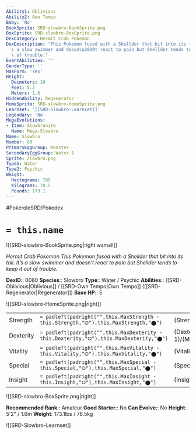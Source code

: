 ```yaml
---
Ability1: Oblivious
Ability2: Own Tempo
Baby: 'No'
BookSprite: SRD-slowbro-BookSprite.png
BoxSprite: SRD-slowbro-BoxSprite.png
DexCategory: Hermit Crab Pokemon
DexDescription: "This Pokemon fused with a Shellder that bit into its tail. It\u2019\
  s a slow swimmer and doesn\u2019t react to pain but Shellder tends to keep it out\
  \ of trouble."
EventAbilities: ''
GenderType: ''
HasForm: 'Yes'
Height:
  Deimeters: 16
  Feet: 5.2
  Meters: 1.6
HiddenAbility: Regenerator
HomeSprite: SRD-slowbro-HomeSprite.png
Learnset: '[[SRD-Slowbro-Learnset]]'
Legendary: 'No'
MegaEvolutions:
- Item: Slowbronite
  Name: Mega-Slowbro
Name: Slowbro
Number: 80
PrimaryEggGroup: Monster
SecondaryEggGroup: Water 1
Sprite: slowbro.png
Type1: Water
Type2: Psychic
Weight:
  Hectograms: 785
  Kilograms: 78.5
  Pounds: 173.1
---
```


#PokeroleSRD/Pokedex

# `= this.name`

![[SRD-slowbro-BookSprite.png|right wsmall]]

*Hermit Crab Pokemon*
*This Pokemon fused with a Shellder that bit into its tail. It’s a slow swimmer and doesn’t react to pain but Shellder tends to keep it out of trouble.*

**DexID**:: 0080
**Species**:: Slowbro
**Type**:: Water / Psychic
**Abilities**:: [[SRD-Oblivious|Oblivious]] / [[SRD-Own Tempo|Own Tempo]] ([[SRD-Regenerator|Regenerator]])
**Base HP**:: 5

![[SRD-slowbro-HomeSprite.png|right]]

|           |                                                                                        |                                          |
| --------- | -------------------------------------------------------------------------------------- | ---------------------------------------- |
| Strength  | `= padleft(padright("",this.MaxStrength - this.Strength,"⭘"),this.MaxStrength,"⬤")`    | (Strength::2)/(MaxStrength::5)   |
| Dexterity | `= padleft(padright("",this.MaxDexterity - this.Dexterity,"⭘"),this.MaxDexterity,"⬤")` | (Dexterity:: 1)/(MaxDexterity::3) |
| Vitality  | `= padleft(padright("",this.MaxVitality - this.Vitality,"⭘"),this.MaxVitality,"⬤")`    | (Vitality::4)/(MaxVitality::6)   |
| Special   | `= padleft(padright("",this.MaxSpecial - this.Special,"⭘"),this.MaxSpecial,"⬤")`       | (Special::3)/(MaxSpecial::6)     |
| Insight   | `= padleft(padright("",this.MaxInsight - this.Insight,"⭘"),this.MaxInsight,"⬤")`       | (Insight::2)/(MaxInsight::5)     |

![[SRD-slowbro-BoxSprite.png|right]]

**Recommended Rank**:: Amateur
**Good Starter**:: No
**Can Evolve**:: No
**Height**: 5'2" / 1.6m
**Weight**: 173.1lbs / 78.5kg

![[SRD-Slowbro-Learnset]]